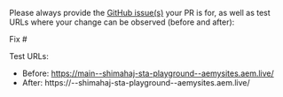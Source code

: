 Please always provide the [GitHub issue(s)](../issues) your PR is for, as well as test URLs where your change can be observed (before and after):

Fix #<gh-issue-id>

Test URLs:
- Before: https://main--shimahaj-sta-playground--aemysites.aem.live/
- After: https://<branch>--shimahaj-sta-playground--aemysites.aem.live/
